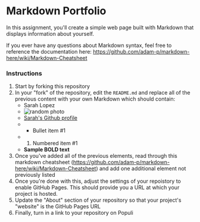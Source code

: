 # Markdown Portfolio

In this assignment, you'll create a simple web page built with Markdown that displays information about yourself.

If you ever have any questions about Markdown syntax, feel free to reference the documentation here: https://github.com/adam-p/markdown-here/wiki/Markdown-Cheatsheet

### Instructions

1. Start by forking this repository
1. In your "fork" of the repository, edit the `README.md` and replace all of the previous content with your own Markdown which should contain:
    * Sarah Lopez
    * ![random photo](https://images.unsplash.com/photo-1494253109108-2e30c049369b?ixlib=rb-1.2.1&ixid=MnwxMjA3fDB8MHxzZWFyY2h8Mnx8cmFuZG9tJTIwZm9vZCUyMHN0b3JlfGVufDB8fDB8fA%3D%3D&w=1000&q=80)
    * [Sarah's Github profile](https://github.com/slopez323)
    * - Bullet item #1
    * 1. Numbered item #1
    * **Sample BOLD text**
1. Once you've added all of the previous elements, read through this markdown cheatsheet (https://github.com/adam-p/markdown-here/wiki/Markdown-Cheatsheet) and add one additional element not previously listed
1. Once you're done with this, adjust the settings of your repoistory to enable GitHub Pages. This should provide you a URL at which your project is hosted.
2. Update the "About" section of your repository so that your project's "website" is the GitHub Pages URL
3. Finally, turn in a link to your repository on Populi

